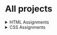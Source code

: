 # All projects
<details>
    <summary>HTML Assignments</summary>
    
</details>
<details>
    <summary>CSS Assignments</summary>
    [Project 1 - Calm](./CSS%20Assignments/Project%201%20-%20Calm/index.html "Project 1 - Calm")
    [Project 2 - Medifine](./CSS%20Assignments/Project%202%20-%20Medifine/index.html "Project 2 - Medifine")
    [Project 3 - Justice](./CSS%20Assignments/Project%203%20-%20Justice/index.html "Project 3 - Justice")
</details>